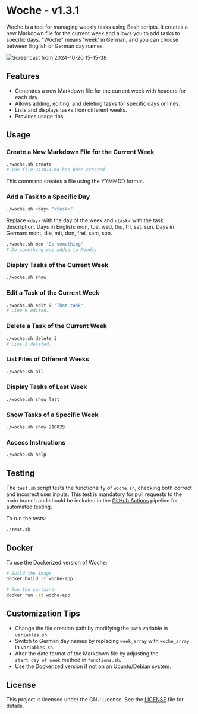 # Woche - v1.3.1

Woche is a tool for managing weekly tasks using Bash scripts. It creates a new Markdown file for the current week and allows you to add tasks to specific days. "Woche" means 'week' in German, and you can choose between English or German day names.

![Screencast from 2024-10-20 15-15-38](https://github.com/user-attachments/assets/ef870bad-44c4-40ca-8c3d-a8313ea21d37)

## Features

- Generates a new Markdown file for the current week with headers for each day.
- Allows adding, editing, and deleting tasks for specific days or lines.
- Lists and displays tasks from different weeks.
- Provides usage tips.

## Usage

### Create a New Markdown File for the Current Week

```bash
./woche.sh create
# The file 241014.md has been created
```

This command creates a file using the YYMMDD format.

### Add a Task to a Specific Day

```bash
./woche.sh <day> "<task>"
```

Replace `<day>` with the day of the week and `<task>` with the task description. Days in English: mon, tue, wed, thu, fri, sat, sun. Days in German: mont, die, mit, don, frei, sam, son.

```bash
./woche.sh mon "Do something"
# Do something was added to Monday.
```

### Display Tasks of the Current Week

```bash
./woche.sh show
```

### Edit a Task of the Current Week

```bash
./woche.sh edit 9 "That task"
# Line 9 edited.
```

### Delete a Task of the Current Week

```bash
./woche.sh delete 3
# Line 3 deleted.
```

### List Files of Different Weeks

```bash
./woche.sh all
```

### Display Tasks of Last Week

```bash
./woche.sh show last
```

### Show Tasks of a Specific Week

```bash
./woche.sh show 210829
```

### Access Instructions

```bash
./woche.sh help
```

## Testing

The `test.sh` script tests the functionality of `woche.sh`, checking both correct and incorrect user inputs. This test is mandatory for pull requests to the main branch and should be included in the [GitHub Actions](https://github.com/0jonjo/woche/actions) pipeline for automated testing.

To run the tests:

```bash
./test.sh
```

## Docker

To use the Dockerized version of Woche:

```bash
# Build the image
docker build -t woche-app .

# Run the container
docker run -it woche-app
```

## Customization Tips

- Change the file creation path by modifying the `path` variable in `variables.sh`.
- Switch to German day names by replacing `week_array` with `woche_array` in `variables.sh`.
- Alter the date format of the Markdown file by adjusting the `start_day_of_week` method in `functions.sh`.
- Use the Dockerized version if not on an Ubuntu/Debian system.

## License

This project is licensed under the GNU License. See the [LICENSE](LICENSE) file for details.
